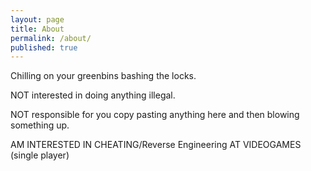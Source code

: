 ```yaml
---
layout: page
title: About
permalink: /about/
published: true
---
```

Chilling on your greenbins bashing the locks.

NOT interested in doing anything illegal.

NOT responsible for you copy pasting anything here and then blowing something up.


AM INTERESTED IN CHEATING/Reverse Engineering AT VIDEOGAMES (single player)

